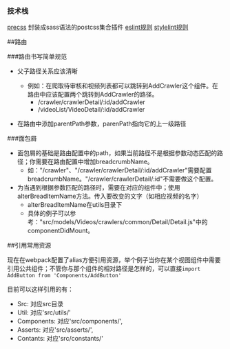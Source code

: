 ### 技术栈
[precss](https://github.com/jonathantneal/precss) 封装成sass语法的postcss集合插件
[eslint规则](http://git.jc/app-h5/docs/blob/master/frontend/.eslintrc.js)
[stylelint规则](http://git.jc/app-h5/docs/blob/master/frontend/.stylelintrc)

##路由

###路由书写简单规范

- 父子路径关系应该清晰
    - 例如：在爬取待审核和视频列表都可以跳转到AddCrawler这个组件。在路由中应该配置两个跳转到AddCrawler的路径。
        - /crawler/crawlerDetail/:id/addCrawler
        - /videoList/VideoDetail/:id/addCrawler

- 在路由中添加parentPath参数，parenPath指向它的上一级路径

###面包屑
- 面包屑的基础是路由配置中的path，如果当前路径不是根据参数动态匹配的路径；你需要在路由配置中增加breadcrumbName。
    - 如："/crawler"、"/crawler/crawlerDetail/:id/addCrawler"需要配置breadcrumbName。"/crawler/crawlerDetail/:id"不需要做这个配置。
- 为当遇到根据参数匹配的路径时，需要在对应的组件中；使用alterBreadItemName方法。传入要改变的文字（如相应视频的名字）
    - alterBreadItemName在utils目录下
    - 具体的例子可以参考："src/models/Videos/crawlers/common/Detail/Detail.js"中的componentDidMount。

##引用常用资源

现在在webpack配置了alias方便引用资源，举个例子当你在某个视图组件中需要引用公共组件；不管你与那个组件的相对路径是怎样的，可以直接`import AddButton from 'Components/AddButton'`

目前可以这样引用的有：

- Src: 对应src目录
- Util: 对应'src/utils/'
- Components: 对应'src/components/',
- Asserts: 对应'src/asserts/',
- Contants: 对应'src/constants/'
